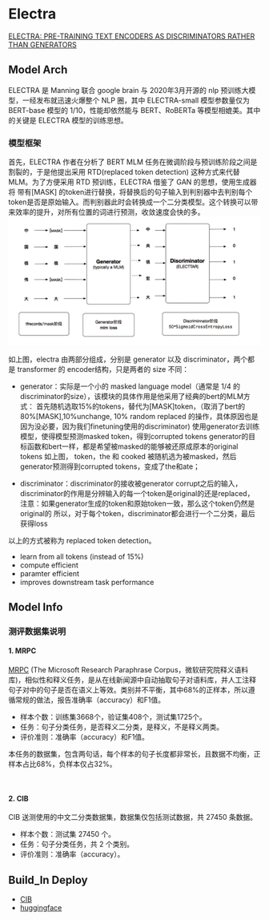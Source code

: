  # **Electra**
 [ELECTRA: PRE-TRAINING TEXT ENCODERS AS DISCRIMINATORS RATHER THAN GENERATORS](https://openreview.net/pdf?id=r1xMH1BtvB)

## **Model Arch**
ELECTRA 是 Manning  联合 google brain 与 2020年3月开源的 nlp 预训练大模型，一经发布就迅速火爆整个 NLP 圈，其中 ELECTRA-small 模型参数量仅为 BERT-base 模型的 1/10，性能却依然能与 BERT、RoBERTa 等模型相媲美。其中的关键是 ELECTRA 模型的训练思想。

### 模型框架
首先，ELECTRA 作者在分析了 BERT MLM 任务在微调阶段与预训练阶段之间是割裂的，于是他提出采用 RTD(replaced token detection) 这种方式来代替 MLM。为了方便采用 RTD 预训练，ELECTRA 借鉴了 GAN 的思想，使用生成器将 带有[MASK] 的token进行替换，将替换后的句子输入到判别器中去判别每个token是否是原始输入。而判别器此时会转换成一个二分类模型。这个转换可以带来效率的提升，对所有位置的词进行预测，收敛速度会快的多。
![](../../../images/nlp/sentence_classification/electra/model_architectures.png)

如上图，electra 由两部分组成，分别是 generator 以及 discriminator，两个都是 transformer 的 encoder结构，只是两者的 size 不同：

- generator：实际是一个小的 masked language model（通常是 1/4 的discriminator的size），该模块的具体作用是他采用了经典的bert的MLM方式：
首先随机选取15%的tokens，替代为[MASK]token，（取消了bert的80%[MASK],10%unchange, 10% random replaced 的操作，具体原因也是因为没必要，因为我们finetuning使用的discriminator)
使用generator去训练模型，使得模型预测masked token，得到corrupted tokens
generator的目标函数和bert一样，都是希望被masked的能够被还原成原本的original tokens
如上图， token，the 和 cooked 被随机选为被masked，然后generator预测得到corrupted tokens，变成了the和ate；

- discriminator：discriminator的接收被generator corrupt之后的输入，discriminator的作用是分辨输入的每一个token是original的还是replaced，注意：如果generator生成的token和原始token一致，那么这个token仍然是original的
所以，对于每个token，discriminator都会进行一个二分类，最后获得loss


以上的方式被称为 replaced token detection。

- learn from all tokens (instead of 15%)
- compute efficient
- paramter efficient
- improves downstream task performance


## **Model Info**
### 测评数据集说明
####  1. MRPC
[MRPC](https://gluebenchmark.com/) (The Microsoft Research Paraphrase Corpus，微软研究院释义语料库)，相似性和释义任务，是从在线新闻源中自动抽取句子对语料库，并人工注释句子对中的句子是否在语义上等效。类别并不平衡，其中68%的正样本，所以遵循常规的做法，报告准确率（accuracy）和F1值。

- 样本个数：训练集3668个，验证集408个，测试集1725个。
- 任务：句子分类任务，是否释义二分类，是释义，不是释义两类。
- 评价准则：准确率（accuracy）和F1值。

本任务的数据集，包含两句话，每个样本的句子长度都非常长，且数据不均衡，正样本占比68%，负样本仅占32%。

</br>

#### 2. CIB
CIB 送测使用的中文二分类数据集，数据集仅包括测试数据，共 27450 条数据。
- 样本个数：测试集 27450 个。
- 任务：句子分类任务，共 2 个类别。
- 评价准则：准确率（accuracy）。


## Build_In Deploy
- [CIB](./cib/cib_deploy.md)
- [huggingface](./huggingface/huggingface_deploy.md)